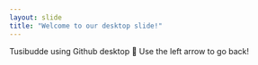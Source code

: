 ```yaml
---
layout: slide
title: "Welcome to our desktop slide!"
---
```


Tusibudde
using Github desktop :tada:
Use the left arrow to go back!
